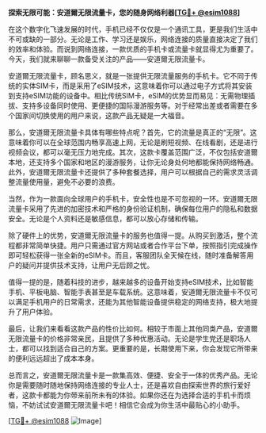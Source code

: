 **探索无限可能：安道爾无限流量卡，您的随身网络利器[[TG💪+ @esim1088](https://t.me/s/esim1088)]**

在这个数字化飞速发展的时代，手机已经不仅仅是一个通讯工具，更是我们生活中不可或缺的一部分。无论是工作、学习还是娱乐，网络连接的质量直接决定了我们的效率和体验。而说到网络连接，一款优质的手机卡或流量卡就显得尤为重要了。今天，我们就来聊聊一款备受关注的产品——安道爾无限流量卡。

安道爾无限流量卡，顾名思义，就是一张提供无限流量服务的手机卡。它不同于传统的实体SIM卡，而是采用了eSIM技术，这意味着你可以通过电子方式将其安装到支持eSIM功能的设备中。相比传统SIM卡，eSIM的优势显而易见：无需物理插拔、支持多设备同时使用、更便捷的国际漫游服务等。对于经常出差或者需要在多个国家间切换使用的用户来说，这款产品无疑是一大福音。

那么，安道爾无限流量卡具体有哪些特点呢？首先，它的流量是真正的“无限”。这意味着你可以在全球范围内畅享高速上网，无论是刷短视频、在线看剧，还是进行视频会议，都可以毫无压力地完成。其次，这款卡覆盖范围广泛，不仅包括安道爾本地，还支持多个国家和地区的漫游服务，让你无论身处何地都能保持网络畅通。此外，安道爾无限流量卡还提供了多种套餐选择，用户可以根据自己的需求灵活调整流量使用量，避免不必要的浪费。

当然，作为一款面向全球用户的手机卡，安全性也是不可忽视的一环。安道爾无限流量卡采用了先进的加密技术和严格的身份验证机制，确保每位用户的隐私和数据安全。无论是个人资料还是敏感信息，都可以放心存储和传输。

除了硬件上的优势，安道爾无限流量卡的服务也值得一提。从购买到激活，整个流程都非常简单快捷。用户只需通过官方网站或者合作平台下单，按照指引完成操作即可轻松获得一张全新的eSIM卡。而且，客服团队全天候在线，随时准备解答用户的疑问并提供技术支持，让用户无后顾之忧。

值得一提的是，随着科技的进步，越来越多的设备开始支持eSIM技术，比如智能手机、平板电脑、智能手表甚至是车载系统。这意味着，安道爾无限流量卡不仅可以满足手机用户的日常需求，还能为其他智能设备提供稳定的网络支持，极大地提升了用户体验。

最后，让我们来看看这款产品的性价比如何。相较于市面上其他同类产品，安道爾无限流量卡的价格非常亲民，且提供了多种优惠活动。无论是学生党还是职场人士，都可以找到适合自己的方案。更重要的是，长期使用下来，你会发现它所带来的便利远远超出了成本本身。

总而言之，安道爾无限流量卡是一款集高效、便捷、安全于一体的优秀产品。无论你是需要随时随地保持网络连接的专业人士，还是喜欢自由探索世界的旅行爱好者，这款卡都能为你带来前所未有的体验。如果你还在为选择合适的手机卡而烦恼，不妨试试安道爾无限流量卡吧！相信它会成为你生活中最贴心的小助手。

[[TG💪+ @esim1088](https://t.me/s/esim1088) ![Image](https://i.postimg.cc/4NQfJmqS/Snipaste-2025-05-13-00-14-12.png)]